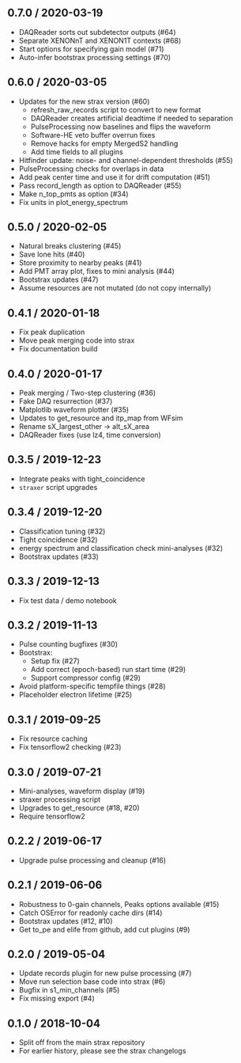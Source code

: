 0.7.0 / 2020-03-19
------------------
- DAQReader sorts out subdetector outputs (#64)
- Separate XENONnT and XENON1T contexts (#68)
- Start options for specifying gain model (#71)
- Auto-infer bootstrax processing settings (#70)


0.6.0 / 2020-03-05
------------------
- Updates for the new strax version (#60)
  - refresh_raw_records script to convert to new format
  - DAQReader creates artificial deadtime if needed to separation
  - PulseProcessing now baselines and flips the waveform
  - Software-HE veto buffer overrun fixes
  - Remove hacks for empty MergedS2 handling
  - Add time fields to all plugins
- Hitfinder update: noise- and channel-dependent thresholds (#55)
- PulseProcessing checks for overlaps in data
- Add peak center time and use it for drift computation (#51)
- Pass record_length as option to DAQReader (#55)
- Make n_top_pmts as option (#34)
- Fix units in plot_energy_spectrum


0.5.0 / 2020-02-05
-------------------
- Natural breaks clustering (#45)
- Save lone hits (#40)
- Store proximity to nearby peaks (#41)
- Add PMT array plot, fixes to mini analysis (#44)
- Bootstrax updates (#47)
- Assume resources are not mutated (do not copy internally)


0.4.1 / 2020-01-18
-------------------
- Fix peak duplication
- Move peak merging code into strax
- Fix documentation build


0.4.0 / 2020-01-17
-------------------
- Peak merging / Two-step clustering (#36)
- Fake DAQ resurrection (#37)
- Matplotlib waveform plotter (#35)
- Updates to get_resource and itp_map from WFsim
- Rename sX_largest_other -> alt_sX_area
- DAQReader fixes (use lz4, time conversion)


0.3.5 / 2019-12-23
------------------
- Integrate peaks with tight_coincidence
- `straxer` script upgrades


0.3.4 / 2019-12-20
-------------------
- Classification tuning (#32)
- Tight coincidence (#32)
- energy spectrum and classification check mini-analyses (#32)
- Bootstrax updates (#33)


0.3.3 / 2019-12-13
------------------
- Fix test data / demo notebook


0.3.2 / 2019-11-13
------------------
- Pulse counting bugfixes (#30)
- Bootstrax: 
  - Setup fix (#27)
  - Add correct (epoch-based) run start time (#29)
  - Support compressor config (#29)
- Avoid platform-specific tempfile things (#28)
- Placeholder electron lifetime (#25)  


0.3.1 / 2019-09-25
------------------
- Fix resource caching
- Fix tensorflow2 checking (#23)


0.3.0 / 2019-07-21
-------------------
- Mini-analyses, waveform display (#19)
- straxer processing script
- Upgrades to get_resource (#18, #20)
- Require tensorflow2


0.2.2 / 2019-06-17
-------------------
- Upgrade pulse processing and cleanup (#16)


0.2.1 / 2019-06-06
------------------
- Robustness to 0-gain channels, Peaks options available (#15)
- Catch OSError for readonly cache dirs (#14)
- Bootstrax updates (#12, #10)
- Get to_pe and elife from github, add cut plugins (#9)


0.2.0 / 2019-05-04
------------------
- Update records plugin for new pulse processing (#7)
- Move run selection base code into strax (#6)
- Bugfix in s1_min_channels (#5)
- Fix missing export (#4)


0.1.0 / 2018-10-04
------------------
- Split off from the main strax repository
- For earlier history, please see the strax changelogs
